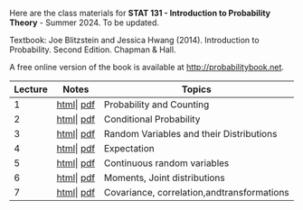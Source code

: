 Here are the class materials for **STAT 131 - Introduction to Probability Theory** - Summer 2024. To be updated.

Textbook: Joe Blitzstein and Jessica Hwang (2014). Introduction to Probability. Second Edition. Chapman & Hall.

A free online version of the book is available at <http://probabilitybook.net>.

| Lecture | Notes                                 | Topics                                   |
|---------------|----------------------------|------------------------------|
| 1       | [html](lec01.html)\| [pdf](lec01.pdf) | Probability and Counting                 |
| 2       | [html](lec02.html)\| [pdf](lec02.pdf) | Conditional Probability                  |
| 3       | [html](lec03.html)\| [pdf](lec03.pdf) | Random Variables and their Distributions |
| 4       | [html](lec04.html)\| [pdf](lec04.pdf) | Expectation                              |
| 5       | [html](lec05.html)\| [pdf](lec05.pdf) | Continuous random variables              |
| 6       | [html](lec06.html)\| [pdf](lec06.pdf) | Moments, Joint distributions             |
| 7       | [html](lec07.html)\| [pdf](lec07.pdf) | Covariance, correlation,andtransformations           |
